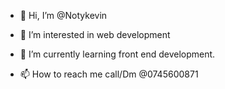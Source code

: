 - 👋 Hi, I’m @Notykevin
- 👀 I’m interested in web development
- 🌱 I’m currently learning front end development.

- 📫 How to reach me call/Dm @0745600871

<!---
Notykevin/Notykevin is a ✨ special ✨ repository because its `README.md` (this file) appears on your GitHub profile.
You can click the Preview link to take a look at your changes.
--->
